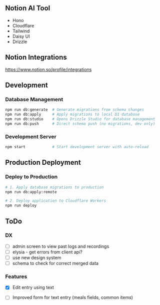 ## Notion AI Tool

- Hono
- Cloudflare
- Tailwind
- Daisy UI
- Drizzle

## Notion Integrations
https://www.notion.so/profile/integrations

## Development

### Database Management
```bash
npm run db:generate  # Generate migrations from schema changes
npm run db:apply     # Apply migrations to local D1 database
npm run db:studio    # Opens Drizzle Studio for database management
npm run db:push      # Direct schema push (no migrations, dev only)
```

### Development Server
```bash
npm start            # Start development server with auto-reload
```

## Production Deployment

### Deploy to Production
```bash
# 1. Apply database migrations to production
npm run db:apply:remote

# 2. Deploy application to Cloudflare Workers
npm run deploy
```

## ToDo

### DX
- [ ] admin screen to view past logs and recordings
- [ ] elysia - get errors from client api?
- [ ] use new design system
- [ ] schema to check for correct merged data

### Features
- [x] Edit entry using text
- [ ] Improved form for text entry (meals fields, common items)


